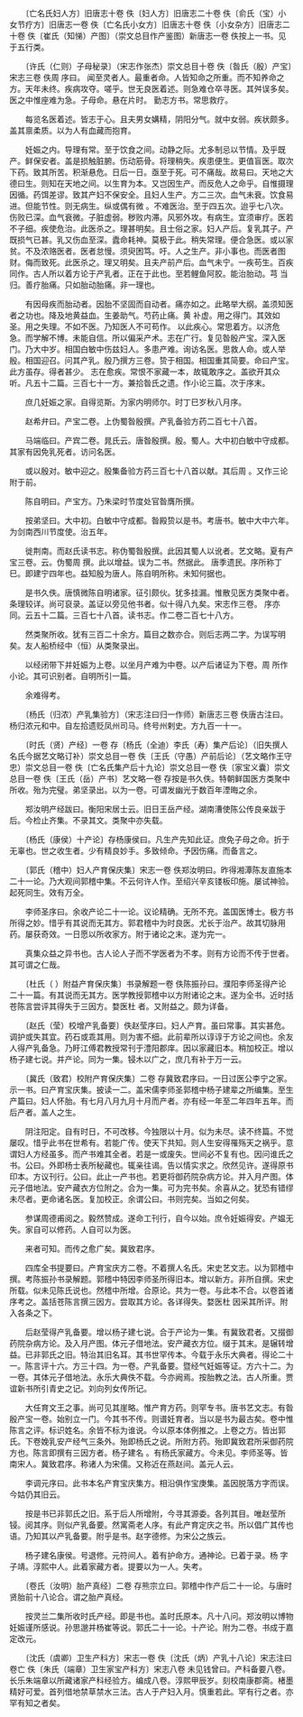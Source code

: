 <!-- { "loadSidebar": true } -->
　　〔亡名氏妇人方〕旧唐志十卷 佚〔妇人方〕旧唐志二十卷 佚〔俞氏（宝）小女节疗方〕旧唐志一卷 佚〔亡名氏小女方〕旧唐志十卷 佚〔小女杂方〕旧唐志二十卷 佚〔崔氏（知悌）产图〕（崇文总目作产鉴图）新唐志一卷 佚按上一书。见于五行类。

　　〔许氏（仁则）子母秘录〕（宋志作张杰）崇文总目十卷 佚〔昝氏（殷）产宝〕宋志三卷 佚周 序曰。 闻至灵者人。最重者命。人皆知命之所重。而不知养命之方。天年未终。疾病攻夺。嗟乎。世无良医着述。则急难仓卒寻医。其舛误多矣。医之中惟座难为急。子母命。悬在片时。 勤志方书。常思救疗。

　　每览名医着述。皆志于心。且夫男女媾精，阴阳分气。就中女弱。疾状颇多。盖其禀柔质。以为人有血藏而抱育。

　　妊娠之内。导理有常。至于饮食之间。动静之际。尤多制忌以节情。及乎既产。鲜保安者。盖是损触脏腑。伤动筋骨。将理稍失。疾患便生。更值盲医。取次下药。致其所苦。积渐悬危。日后一日。亟至于死。可不痛哉。故易曰。天地之大德曰生。则知在天地之间。以生育为本。又岂因生产。而反危人之命乎。自惟摄理因循。药饵差谬。致其产妇不保安全。且妇人生产。方二三次。血气未衰。饮食易进。但能节性。则无病生。纵或偶有微 。不难医治。至于四五次。迨乎七八次。伤败已深。血气衰微。子脏虚弱。秽败内滞。风邪外攻。有病生。宜须审疗。医若不子细。疾使危治。此医杀之。理甚明矣。且士俗之家。妇人产后。复乳其子。产既损气已甚。乳又伤血至深。蠹命耗神。莫极于此。稍失常理。便合急医。或以家贫。不及浓赂医者。医者怠慢。须臾困笃。吁。人之生产。非小事也。而医者图财。侮而致死。此医杀之。理又明矣。且夫产前产后。血气未宁。一疾苟生。百疾同作。古人所以着方论于产乳者。正在于此也。至若鲤鱼阿胶。能治胎动。芎 当归。善疗胎痛。只如胎动胎痛。非一理也。

　　有因母疾而胎动者。因胎不坚固而自动者。痛亦如之。此略举大纲。盖须知医者之功也。降及地黄益血。生姜助气。芍药止痛。黄 补虚。用之得门。其效如圣。用之失理。不如不医。乃知医人不可苟作。 以此疾心。常思着方。以济危急。而学解不博。未能自信。所以偏采产术。志在广行。复见昝殷产宝。深入医门。乃大中岁。相国白敏中伤兹妇人。多患产难。询访名医。思救人命。或人举殷。相国迎召。问其产乳。殷乃撰方三卷。贽于相国。相国重其简要。命曰产宝。此方虽存。得者甚少。 志在愈疾。常恨不家藏一本，故辄敢序之。盖欲开其众听。凡五十二篇。三百七十一方。兼拾昝氏之遗。作小论三篇。次于序末。

　　庶几妊娠之家。自得览斯。为家内明师尔。时丁巳岁秋八月序。

　　赵希弁曰。产宝二卷。上伪蜀昝殷撰。产乳备验方药二百七十八首。

　　马端临曰。产宾二卷。晁氏云。唐昝殷撰。殷。蜀人。大中初白敏中守成都。其家有因免乳死者。访问名医。

　　或以殷对。敏中迎之。殷集备验方药三百七十八首以献。其后周 。又作三论附于前。

　　陈自明曰。产宝方。乃朱梁时节度处官昝膺所撰。

　　按弟坚曰。大中初。白敏中守成都。昝殿贽以是书。考唐书。敏中大中六年。为剑南西川节度使。治五年。

　　徙荆南。而赵氏读书志。称伪蜀昝殷撰。此因其蜀人以讹者。艺文略。夏有产宝三卷。云。伪蜀周 撰。此以增益。误为二书。然据此。 唐季遗民。序所称丁巳。即建宁四年也。益知殷为唐人。陈自明所称。未知何据也。

　　是书久佚。唐慎微陈自明诸家。征引颇伙。犹多挂漏。惟散见医方类聚中者。条理较详。尚可裒录。盖证以旁见他书者。似十得八九矣。宋志作三卷。 序亦同。云五十二篇。三百七十八首。读书志。作二卷二百七十八方。

　　然类聚所收。犹有三百二十余方。篇目之数亦合。则后志两二字。为误写明矣。友人船桥经中（恒）从类聚录出。

　　以经闭带下并妊娠为上卷。以坐月产难为中卷。以产后诸证为下卷。周 所作小论。其可识别者。自明所引一篇。

　　余难得考。

　　〔杨氏（归浓）产乳集验方〕（宋志注曰归一作师）新唐志三卷 佚唐古注曰。杨归浓元和中。自左拾遗贬凤州司马。终号州剌史。方九百一十一。

　　〔时氏（贤）产经〕一卷 存〔杨氏（全迪）李氏（寿）集产后论〕（旧失撰人名氏今据艺文略订补）崇文总目一卷 佚〔王氏（守愚）产前后论〕（艺文略作王守忠）崇文总目一卷 佚〔亡名氏集产后十九论〕崇文总目一卷 佚〔家宝义囊〕崇文总目一卷 佚〔王氏（岳）产书〕艺文略一卷 存按是书久佚。特朝鲜国医方类聚中所收。殆为完璧。弟坚录出。以为一卷。可谓发幽光于数百年湮晦之余。

　　郑汝明产经跋曰。衡阳宋居士云。旧日王岳产经。湖南漕使陈公传良亲跋于后。今检止齐集。不录其文。类聚中亦失载。

　　〔杨氏（康侯）十产论〕存杨康侯曰。凡生产先知此证。庶免子母之命。折于无辜也。世之收生者。少有精良妙手。多致倾命。予因伤痛。而备言之。

　　〔郭氏（稽中）妇人产育保庆集〕宋志一卷 佚郑汝明曰。昨得湘潭陈友直施本二十一论。乃大观间郭稽中集。不云何许人作。至绍兴辛亥镂板印施。屡试神验。起死同生。效有万全。

　　李师圣序曰。余收产论二十一论。议论精确。无所不充。盖国医博士。极方书所得之妙。惜乎有其说而无其方。郭君稽中为时良医。尤长于治产。故其切脉用药。屡获奇效。一日愿以所收家方。附于诸论之末。遂为完一。

　　真集众益之异书也。古人论人子而不学医者为不孝。则有方论而不传于世者。其可谓之仁哉。

　　〔杜氏（ ）附益产育保庆集〕书录解题一卷 佚陈振孙曰。濮阳李师圣得产论二十一篇。有其说而无其方。医学教授郭稽中以方附诸论之末。遂为全书。近时括苍陈言尝评其得失于三因方。婺医杜 者。又附益之。颇为详备。

　　〔赵氏（莹）校增产乳备要〕佚赵莹序曰。妇人产育。虽曰常事。其实甚危。调护或失其宜。药石或乖其用。则为害不细。此前辈所以谆谆于方论之间也。余友人得产乳备急。乃盱江傅君教授常刊于澧阳郡庠。因以家藏旧本。稍加校正。增以杨子建七说。并产论。同为一集。锓木以广之，庶几有补于万一云。

　　〔冀氏（致君）校附产育保庆集〕二卷 存冀致君序曰。一日过医公李宁之家。示一书。曰产育宝庆集。披读一二。盖宋儒李师圣郭稽中杨子建辈之所编集。至生产篇曰。妇人怀胎。有七月八月九月十月而产者。亦有经一年至二年四年五年。而后产者。盖人之生。

　　阴注阳定。自有时日，不可改移。今独限以十月。似为未尽。读不终篇。不觉屡叹。惜乎此书在世希有。若能广传。使天下共知。则人生安得罹殇天之祸乎。意谓妇人方经虽多。而产书难其全者。若是一或废失。世间必不复有也。因问谁氏之书。公曰。外即杨士表所秘藏也。辄亲往谒。告以情实求之。欣然见许。遂得原书印本。方议刊行。公曰。此止一产书也。若更将御药院杂病方论。并入月产图。体元子借地法。安产藏衣方位附之。合为一集。可为完书矣。余喜从之。犹恐有错缪未尽者。更命诸名医。复加校正。余谓公曰。书则完矣。当如之何矣。

　　参谋周德甫阅之。毅然赞成。遂命工刊行，自今以始。庶令妊娠得安。产媪无失。家自可以修药。人自可以为医。

　　来者可知。而传之愈广矣。冀致君序。

　　四库全书提要曰。产育宝庆方二卷。不着撰人名氏。宋史艺文志。以为郭稽中撰。考陈振孙书录解题。郭稽中特因李师圣所得旧本。增以新方。非所自撰。宋史所载。似未见陈氏说也。然稽中所增。合原论。共为一卷。与此本不合。以卷首诸序考之。盖括苍陈言撰三因方。尝取其方论。各详得失。婺医杜 因采其所评。附入各条之下。

　　后赵莹得产乳备要。增以杨子建七说。合于产论为一集。有冀致君者。又掇御药院杂病方论。及入月产图。体元子借地法。安产藏衣方位。缀于其末。是辗转增益。已非郭氏之旧。特治其旧名耳。其书世罕传本。今载于永乐大典者。得论二十一。陈言评十六。方三十四。为一卷。产乳备要。暨经气妊娠等证。方六十二。为一卷。其体元子借地法。永乐大典佚不载。今亦阙焉。按胎教之法。古人所重。贾谊新书所引青史之记。刘向列女传所记。

　　大任育文王之事。尚可见其崖略。惟产育方药。则罕专书。唐书艺文志。有昝殷产宝一卷。始别立一门。今其书不传。则谱妊育者。当以是书为最古矣。卷中惟陈言之评。标识姓名。余皆不标为谁说。今以原本体例推之。上卷之方。皆出郭氏。下卷娩乳安产经气三条外。殆即杨氏之说。所附方药。殆即冀致君所采御药院方也。陈言即撰有三因方者。杨子建名 。有杨氏家藏方。今未见。李师圣等。皆南宋人。冀致君序。称诸人为宋儒。又称近在燕赵间。盖元人云。

　　李调元序曰。此书本名产育宝庆集方。相沿俱作宝庚集。盖因脱落方字而误。今姑仍其旧云。

　　按是书已非郭氏之旧。系于后人所增附，今寻其源委。各列其目。唯赵莹所锓。阅其序。则似产乳备要。然寓斋老人序。有此产育定庆之书。所以倡广其传也语。乃知其以产乳备要。附乎是书。赵字德修。为宋公之族云。

　　杨子建名康侯。号退修。元符间人。着有护命方。通神论。已着于录。杨 字子靖。淳熙中人。此着家藏方者。提要以为一人。失考。

　　〔卷氏（汝明）胎产真经〕二卷 存熊宗立曰。郭稽中作产后二十一论。与唐时贤胎前十八论合。谓之胎产真经。

　　按灵兰二集所收时氏产经。即是书也。盖时氏原本。凡十八问。郑汝明以博物妊娠谨所感说。孙思邈并杨崔等说。郭氏二十一论。十产论。附为二卷。书成于嘉定改元。

　　〔沈氏（虞卿）卫生产科方〕宋志一卷 佚〔沈氏（炳）产乳十八论〕宋志注曰卷亡 佚〔朱氏（端章）卫生家宝产科方〕宋志八卷 未见钱曾曰。产科备要八卷。长乐朱端章以所藏诸家产科经验方。编成八卷。淳熙甲辰岁。刻校南康郡斋。楮墨精好可爱。首列借地禁草禁水三法。古人于产妇入月。慎重若此。罕有行之者。亦罕有知之者矣。

